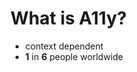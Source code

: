 # What is A11y?

- context dependent
- **1** in **6** people worldwide


<!--
Disability is not just a health problem. It is a complex phenomenon, reflecting the interaction between features of a person's body and features of the society in which they live.

1.3 billion people experience some form of disability (https://www.who.int/news-room/fact-sheets/detail/disability-and-health)
-->
